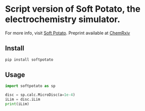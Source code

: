 # Script version of Soft Potato, the electrochemistry simulator.

For more info, visit [Soft Potato](https://softpotato.xyz). 
Preprint available at [ChemRxiv](https://chemrxiv.org/engage/chemrxiv/article-details/635c42f7cf6de97b4726accf)

## Install
``` python
pip install softpotato

```

## Usage
``` python
import softpotato as sp

disc = sp.calc.MicroDisc(a=1e-4)
iLim = disc.iLim
print(iLim)

```
